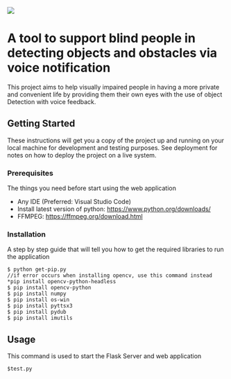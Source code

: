 ![](https://emoji.gg/assets/emoji/9879_hackerman.gif)
# A tool to support blind people in detecting objects and obstacles via voice notification 
This project aims to help visually impaired people in having a more private and convenient life by providing them their own eyes with the use of object Detection with voice feedback.

## Getting Started

These instructions will get you a copy of the project up and running on your local machine for development and testing purposes. See deployment for notes on how to deploy the project on a live system.

### Prerequisites

The things you need before start using the web application

* Any IDE (Preferred: Visual Studio Code)
* Install latest version of python: https://www.python.org/downloads/
* FFMPEG: https://ffmpeg.org/download.html

### Installation

A step by step guide that will tell you how to get the required libraries to run the application
```
$ python get-pip.py
//if error occurs when installing opencv, use this command instead *pip install opencv-python-headless
$ pip install opencv-python
$ pip install numpy
$ pip install os-win
$ pip install pyttsx3
$ pip install pydub
$ pip install imutils
```

## Usage

This command is used to start the Flask Server and web application

```
$test.py
```
